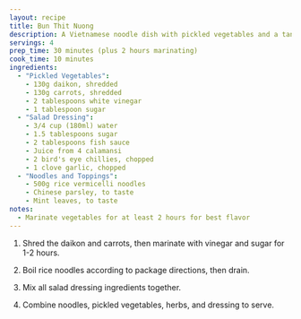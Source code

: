 ```yaml
---
layout: recipe
title: Bun Thit Nuong
description: A Vietnamese noodle dish with pickled vegetables and a tangy dressing
servings: 4
prep_time: 30 minutes (plus 2 hours marinating)
cook_time: 10 minutes
ingredients:
  - "Pickled Vegetables":
    - 130g daikon, shredded
    - 130g carrots, shredded
    - 2 tablespoons white vinegar
    - 1 tablespoon sugar
  - "Salad Dressing":
    - 3/4 cup (180ml) water
    - 1.5 tablespoons sugar
    - 2 tablespoons fish sauce
    - Juice from 4 calamansi
    - 2 bird's eye chillies, chopped
    - 1 clove garlic, chopped
  - "Noodles and Toppings":
    - 500g rice vermicelli noodles
    - Chinese parsley, to taste
    - Mint leaves, to taste
notes:
  - Marinate vegetables for at least 2 hours for best flavor
---
```


1. Shred the daikon and carrots, then marinate with vinegar and sugar for 1-2 hours.

2. Boil rice noodles according to package directions, then drain.

3. Mix all salad dressing ingredients together.

4. Combine noodles, pickled vegetables, herbs, and dressing to serve.
